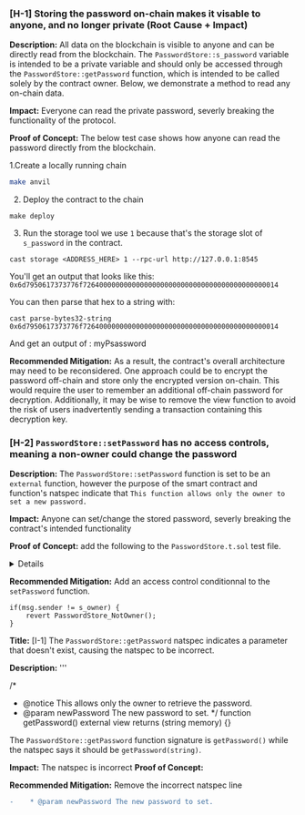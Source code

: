 ### [H-1] Storing the password on-chain makes it visable to anyone, and no longer private (Root Cause + Impact)

**Description:**
All data on the blockchain is visible to anyone and can be directly read from the blockchain. The `PasswordStore::s_password` variable is intended to be a private variable and should only be accessed through the `PasswordStore::getPassword` function, which is intended to be called solely by the contract owner.
Below, we demonstrate a method to read any on-chain data.

**Impact:**
Everyone can read the private password, severly breaking the functionality of the protocol.

**Proof of Concept:**
The below test case shows how anyone can read the password directly from the blockchain.

1.Create a locally running chain

```bash
make anvil
```

2. Deploy the contract to the chain

```
make deploy
```

3. Run the storage tool
   we use `1` because that's the storage slot of `s_password` in the contract.

```
cast storage <ADDRESS_HERE> 1 --rpc-url http://127.0.0.1:8545
```

You'll get an output that looks like this:
`0x6d7950617373776f726400000000000000000000000000000000000000000014`

You can then parse that hex to a string with:

```
cast parse-bytes32-string 0x6d7950617373776f726400000000000000000000000000000000000000000014

```

And get an output of :
myPsassword

**Recommended Mitigation:**
As a result, the contract's overall architecture may need to be reconsidered. One approach could be to encrypt the password off-chain and store only the encrypted version on-chain. This would require the user to remember an additional off-chain password for decryption. Additionally, it may be wise to remove the view function to avoid the risk of users inadvertently sending a transaction containing this decryption key.

### [H-2] `PasswordStore::setPassword` has no access controls, meaning a non-owner could change the password

**Description:**
The `PasswordStore::setPassword` function is set to be an `external` function, however the purpose of the smart contract and function's natspec indicate that `This function allows only the owner to set a new password.`

**Impact:**
Anyone can set/change the stored password, severly breaking the contract's intended functionality

**Proof of Concept:** add the following to the `PasswordStore.t.sol` test file.

<details>

    function test_anyone_can_set_password(address randomAddress) public {
        vm.assume(randomAddress != owner);
        vm.prank(randomAddress);
        string memory expectedPassword = "mynewpassword";
        passwordStore.setPassword(expectedPassword);

        vm.prank(owner);
        string memory actualPassword = passwordStore.getPassword();
        assertEq(actualPassword, expectedPassword);
    }

</details>

**Recommended Mitigation:**
Add an access control conditionnal to the `setPassword` function.

```
if(msg.sender != s_owner) {
    revert PasswordStore_NotOwner();
}
```

**Title:** [I-1] The `PasswordStore::getPassword` natspec indicates a parameter that doesn't exist, causing the natspec to be incorrect.

**Description:**
'''

/\*

- @notice This allows only the owner to retrieve the password.
- @param newPassword The new password to set.
  \*/
  function getPassword() external view returns (string memory) {}

The `PasswordStore::getPassword` function signature is `getPassword()` while the natspec says it should be `getPassword(string)`.

**Impact:**
The natspec is incorrect
**Proof of Concept:**

**Recommended Mitigation:** Remove the incorrect natspec line

```diff
-    * @param newPassword The new password to set.
```
